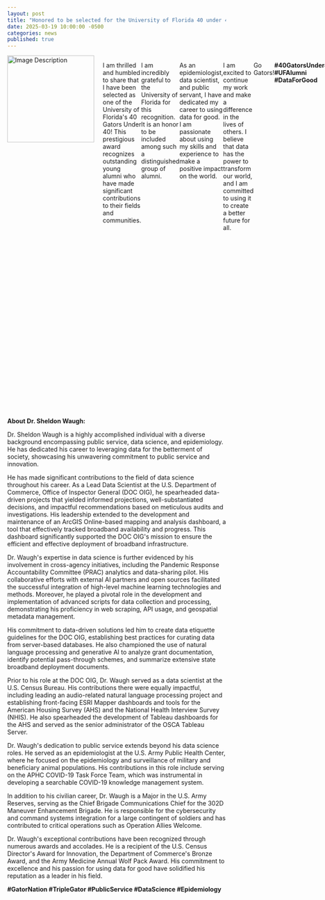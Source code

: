 ```yaml
---
layout: post
title: "Honored to be selected for the University of Florida 40 under 40!"
date: 2025-03-19 10:00:00 -0500
categories: news
published: true 
---
```

<link rel="stylesheet" href="https://unpkg.com/leaflet/dist/leaflet.css" />
<script src="https://unpkg.com/leaflet/dist/leaflet.js"></script>
<link rel="stylesheet" href="https://unpkg.com/leaflet.markercluster@1.5.3/dist/MarkerCluster.css" />
<link rel="stylesheet" href="https://unpkg.com/leaflet.markercluster@1.5.3/dist/MarkerCluster.Default.css" />
<script src="https://unpkg.com/leaflet.markercluster@1.5.3/dist/leaflet.markercluster.js"></script>

<div style="display: flex; align-items: flex-start;">
  <img src="https://waughr.us/images/4040-color-vert-RGB.png" alt="Image Description" style="width: 200px; height: auto; margin-right: 20px; float: left;"> 

  <p>
I am thrilled and humbled to share that I have been selected as one of the University of Florida's 40 Gators Under 40! This prestigious award recognizes outstanding young alumni who have made significant contributions to their fields and communities.

I am incredibly grateful to the University of Florida for this recognition. It is an honor to be included among such a distinguished group of alumni. 

As an epidemiologist, data scientist, and public servant, I have dedicated my career to using data for good. I am passionate about using my skills and experience to make a positive impact on the world.

I am excited to continue my work and make a difference in the lives of others. I believe that data has the power to transform our world, and I am committed to using it to create a better future for all.

Go Gators!

**#40GatorsUnder40 #UFAlumni #DataForGood**
  </p>
</div>

<div id="map" style="height: 400px;"></div>

<script>
  const map = L.map('map'); 

  L.tileLayer('https://{s}.tile.openstreetmap.org/{z}/{x}/{y}.png', {
    attribution: '&copy; <a href="https://www.openstreetmap.org/copyright">OpenStreetMap</a> contributors'
  }).addTo(map);

  fetch('https://www.waughr.us/images/40under40.geojson')
    .then(response => response.json())
    .then(data => {
      // Cluster the markers
      const markers = L.markerClusterGroup(); 
      const geojsonLayer = L.geoJSON(data, {
        onEachFeature: function(feature, layer) {
          if (feature.properties && feature.properties.Name) {
            layer.bindPopup("<b>" + feature.properties.Name + "</b><br>" + feature.properties.Time);
          }

          let zoomedIn = false; 

          layer.on('click', function(e) {
            if (zoomedIn) {
              map.fitBounds(geojsonLayer.getBounds()); 
            } else {
              map.setView(e.latlng, 10); 
            }
            zoomedIn = !zoomedIn; 
          });
        }
      });
      markers.addLayer(geojsonLayer); 
      map.addLayer(markers); 

      map.fitBounds(markers.getBounds()); 

      // Add an image to the top right corner
      L.Control.Watermark = L.Control.extend({
        onAdd: function(map) {
          var img = L.DomUtil.create('img');
          img.src = 'https://waughr.us/images/4040-color-vert-RGB.png'; 
          img.style.width = '50px'; 
          return img;
        },
        onRemove: function(map) {}
      });

      L.control.watermark = function(opts) {
        return new L.Control.Watermark(opts);
      }

      L.control.watermark({ position: 'topright' }).addTo(map);
    })
    .catch(error => {
      console.error('Error fetching data:', error);
    });
</script>


**About Dr. Sheldon Waugh:**

Dr. Sheldon Waugh is a highly accomplished individual with a diverse background encompassing public service, data science, and epidemiology.  He has dedicated his career to leveraging data for the betterment of society, showcasing his unwavering commitment to public service and innovation.    

He has made significant contributions to the field of data science throughout his career. As a Lead Data Scientist at the U.S. Department of Commerce, Office of Inspector General (DOC OIG), he spearheaded data-driven projects that yielded informed projections, well-substantiated decisions, and impactful recommendations based on meticulous audits and investigations.  His leadership extended to the development and maintenance of an ArcGIS Online-based mapping and analysis dashboard, a tool that effectively tracked broadband availability and progress.  This dashboard significantly supported the DOC OIG's mission to ensure the efficient and effective deployment of broadband infrastructure.    

Dr. Waugh's expertise in data science is further evidenced by his involvement in cross-agency initiatives, including the Pandemic Response Accountability Committee (PRAC) analytics and data-sharing pilot.  His collaborative efforts with external AI partners and open sources facilitated the successful integration of high-level machine learning technologies and methods.  Moreover, he played a pivotal role in the development and implementation of advanced scripts for data collection and processing, demonstrating his proficiency in web scraping, API usage, and geospatial metadata management.    

His commitment to data-driven solutions led him to create data etiquette guidelines for the DOC OIG, establishing best practices for curating data from server-based databases.  He also championed the use of natural language processing and generative AI to analyze grant documentation, identify potential pass-through schemes, and summarize extensive state broadband deployment documents.    

Prior to his role at the DOC OIG, Dr. Waugh served as a data scientist at the U.S. Census Bureau.  His contributions there were equally impactful, including leading an audio-related natural language processing project and establishing front-facing ESRI Mapper dashboards and tools for the American Housing Survey (AHS) and the National Health Interview Survey (NHIS).  He also spearheaded the development of Tableau dashboards for the AHS and served as the senior administrator of the OSCA Tableau Server.    

Dr. Waugh's dedication to public service extends beyond his data science roles. He served as an epidemiologist at the U.S. Army Public Health Center, where he focused on the epidemiology and surveillance of military and beneficiary animal populations.  His contributions in this role include serving on the APHC COVID-19 Task Force Team, which was instrumental in developing a searchable COVID-19 knowledge management system.    

In addition to his civilian career, Dr. Waugh is a Major in the U.S. Army Reserves, serving as the Chief Brigade Communications Chief for the 302D Maneuver Enhancement Brigade.  He is responsible for the cybersecurity and command systems integration for a large contingent of soldiers and has contributed to critical operations such as Operation Allies Welcome.    

Dr. Waugh's exceptional contributions have been recognized through numerous awards and accolades. He is a recipient of the U.S. Census Director's Award for Innovation, the Department of Commerce's Bronze Award, and the Army Medicine Annual Wolf Pack Award.  His commitment to excellence and his passion for using data for good have solidified his reputation as a leader in his field.    

**#GatorNation #TripleGator #PublicService #DataScience #Epidemiology**
